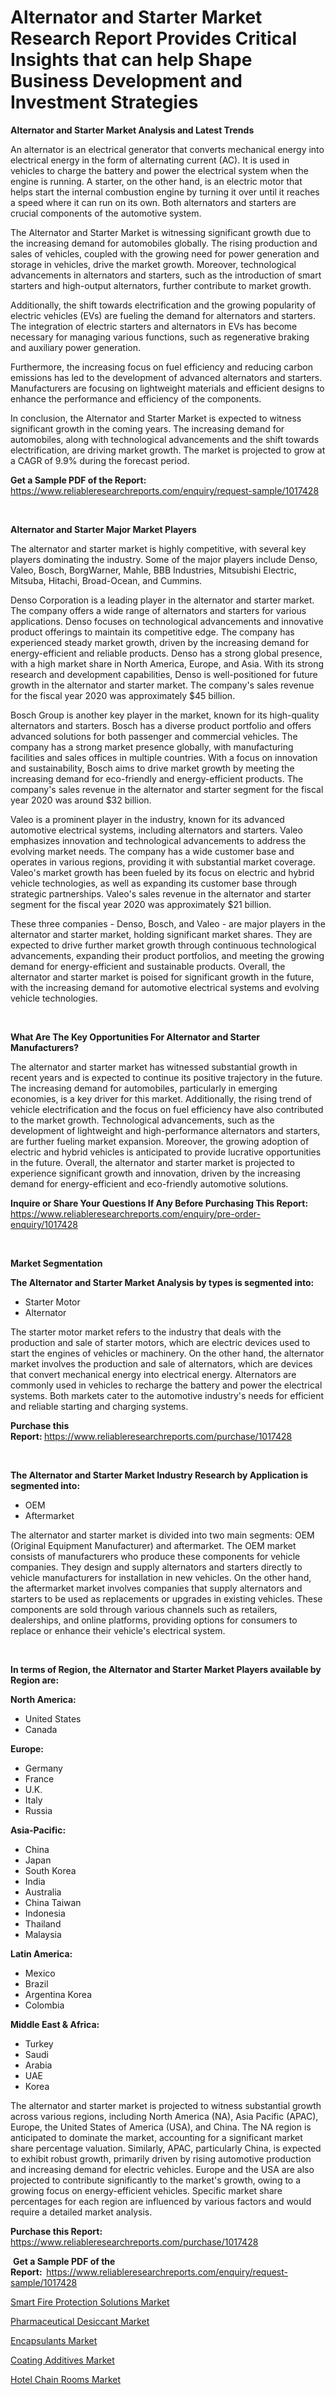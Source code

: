 <p><h1>Alternator and Starter Market Research Report Provides Critical Insights that can help Shape Business Development and Investment Strategies</h1></p><p><strong>Alternator and Starter Market Analysis and Latest Trends</strong></p>
<p><p>An alternator is an electrical generator that converts mechanical energy into electrical energy in the form of alternating current (AC). It is used in vehicles to charge the battery and power the electrical system when the engine is running. A starter, on the other hand, is an electric motor that helps start the internal combustion engine by turning it over until it reaches a speed where it can run on its own. Both alternators and starters are crucial components of the automotive system.</p><p>The Alternator and Starter Market is witnessing significant growth due to the increasing demand for automobiles globally. The rising production and sales of vehicles, coupled with the growing need for power generation and storage in vehicles, drive the market growth. Moreover, technological advancements in alternators and starters, such as the introduction of smart starters and high-output alternators, further contribute to market growth.</p><p>Additionally, the shift towards electrification and the growing popularity of electric vehicles (EVs) are fueling the demand for alternators and starters. The integration of electric starters and alternators in EVs has become necessary for managing various functions, such as regenerative braking and auxiliary power generation.</p><p>Furthermore, the increasing focus on fuel efficiency and reducing carbon emissions has led to the development of advanced alternators and starters. Manufacturers are focusing on lightweight materials and efficient designs to enhance the performance and efficiency of the components.</p><p>In conclusion, the Alternator and Starter Market is expected to witness significant growth in the coming years. The increasing demand for automobiles, along with technological advancements and the shift towards electrification, are driving market growth. The market is projected to grow at a CAGR of 9.9% during the forecast period.</p></p>
<p><strong>Get a Sample PDF of the Report:&nbsp;</strong> <a href="https://www.reliableresearchreports.com/enquiry/request-sample/1017428">https://www.reliableresearchreports.com/enquiry/request-sample/1017428</a></p>
<p>&nbsp;</p>
<p><strong>Alternator and Starter Major Market Players</strong></p>
<p><p>The alternator and starter market is highly competitive, with several key players dominating the industry. Some of the major players include Denso, Valeo, Bosch, BorgWarner, Mahle, BBB Industries, Mitsubishi Electric, Mitsuba, Hitachi, Broad-Ocean, and Cummins.</p><p>Denso Corporation is a leading player in the alternator and starter market. The company offers a wide range of alternators and starters for various applications. Denso focuses on technological advancements and innovative product offerings to maintain its competitive edge. The company has experienced steady market growth, driven by the increasing demand for energy-efficient and reliable products. Denso has a strong global presence, with a high market share in North America, Europe, and Asia. With its strong research and development capabilities, Denso is well-positioned for future growth in the alternator and starter market. The company's sales revenue for the fiscal year 2020 was approximately $45 billion.</p><p>Bosch Group is another key player in the market, known for its high-quality alternators and starters. Bosch has a diverse product portfolio and offers advanced solutions for both passenger and commercial vehicles. The company has a strong market presence globally, with manufacturing facilities and sales offices in multiple countries. With a focus on innovation and sustainability, Bosch aims to drive market growth by meeting the increasing demand for eco-friendly and energy-efficient products. The company's sales revenue in the alternator and starter segment for the fiscal year 2020 was around $32 billion.</p><p>Valeo is a prominent player in the industry, known for its advanced automotive electrical systems, including alternators and starters. Valeo emphasizes innovation and technological advancements to address the evolving market needs. The company has a wide customer base and operates in various regions, providing it with substantial market coverage. Valeo's market growth has been fueled by its focus on electric and hybrid vehicle technologies, as well as expanding its customer base through strategic partnerships. Valeo's sales revenue in the alternator and starter segment for the fiscal year 2020 was approximately $21 billion.</p><p>These three companies - Denso, Bosch, and Valeo - are major players in the alternator and starter market, holding significant market shares. They are expected to drive further market growth through continuous technological advancements, expanding their product portfolios, and meeting the growing demand for energy-efficient and sustainable products. Overall, the alternator and starter market is poised for significant growth in the future, with the increasing demand for automotive electrical systems and evolving vehicle technologies.</p></p>
<p>&nbsp;</p>
<p><strong>What Are The Key Opportunities For Alternator and Starter Manufacturers?</strong></p>
<p><p>The alternator and starter market has witnessed substantial growth in recent years and is expected to continue its positive trajectory in the future. The increasing demand for automobiles, particularly in emerging economies, is a key driver for this market. Additionally, the rising trend of vehicle electrification and the focus on fuel efficiency have also contributed to the market growth. Technological advancements, such as the development of lightweight and high-performance alternators and starters, are further fueling market expansion. Moreover, the growing adoption of electric and hybrid vehicles is anticipated to provide lucrative opportunities in the future. Overall, the alternator and starter market is projected to experience significant growth and innovation, driven by the increasing demand for energy-efficient and eco-friendly automotive solutions.</p></p>
<p><strong>Inquire or Share Your Questions If Any Before Purchasing This Report:</strong> <a href="https://www.reliableresearchreports.com/enquiry/pre-order-enquiry/1017428">https://www.reliableresearchreports.com/enquiry/pre-order-enquiry/1017428</a></p>
<p>&nbsp;</p>
<p><strong>Market Segmentation</strong></p>
<p><strong>The Alternator and Starter Market Analysis by types is segmented into:</strong></p>
<p><ul><li>Starter Motor</li><li>Alternator</li></ul></p>
<p><p>The starter motor market refers to the industry that deals with the production and sale of starter motors, which are electric devices used to start the engines of vehicles or machinery. On the other hand, the alternator market involves the production and sale of alternators, which are devices that convert mechanical energy into electrical energy. Alternators are commonly used in vehicles to recharge the battery and power the electrical systems. Both markets cater to the automotive industry's needs for efficient and reliable starting and charging systems.</p></p>
<p><strong>Purchase this Report:&nbsp;</strong><a href="https://www.reliableresearchreports.com/purchase/1017428">https://www.reliableresearchreports.com/purchase/1017428</a></p>
<p>&nbsp;</p>
<p><strong>The Alternator and Starter Market Industry Research by Application is segmented into:</strong></p>
<p><ul><li>OEM</li><li>Aftermarket</li></ul></p>
<p><p>The alternator and starter market is divided into two main segments: OEM (Original Equipment Manufacturer) and aftermarket. The OEM market consists of manufacturers who produce these components for vehicle companies. They design and supply alternators and starters directly to vehicle manufacturers for installation in new vehicles. On the other hand, the aftermarket market involves companies that supply alternators and starters to be used as replacements or upgrades in existing vehicles. These components are sold through various channels such as retailers, dealerships, and online platforms, providing options for consumers to replace or enhance their vehicle's electrical system.</p></p>
<p>&nbsp;</p>
<p><strong>In terms of Region, the Alternator and Starter Market Players available by Region are:</strong></p>
<p>
    <p> <strong> North America: </strong>
        <ul>
            <li>United States</li>
            <li>Canada</li>
        </ul>
        </p> 
    <p> <strong> Europe: </strong>
        <ul>
            <li>Germany</li>
            <li>France</li>
            <li>U.K.</li>
            <li>Italy</li>
            <li>Russia</li>
        </ul>
        </p> 
    <p> <strong> Asia-Pacific: </strong>
        <ul>
            <li>China</li>
            <li>Japan</li>
            <li>South Korea</li>
            <li>India</li>
            <li>Australia</li>
            <li>China Taiwan</li>
            <li>Indonesia</li>
            <li>Thailand</li>
            <li>Malaysia</li>
        </ul>
        </p> 
    <p> <strong> Latin America: </strong>
        <ul>
            <li>Mexico</li>
            <li>Brazil</li>
            <li>Argentina Korea</li>
            <li>Colombia</li>
        </ul>
        </p> 
    <p> <strong> Middle East & Africa: </strong>
        <ul>
            <li>Turkey</li>
            <li>Saudi</li>
            <li>Arabia</li>
            <li>UAE</li>
            <li>Korea</li>
        </ul>
    </p>
    </p>
<p><p>The alternator and starter market is projected to witness substantial growth across various regions, including North America (NA), Asia Pacific (APAC), Europe, the United States of America (USA), and China. The NA region is anticipated to dominate the market, accounting for a significant market share percentage valuation. Similarly, APAC, particularly China, is expected to exhibit robust growth, primarily driven by rising automotive production and increasing demand for electric vehicles. Europe and the USA are also projected to contribute significantly to the market's growth, owing to a growing focus on energy-efficient vehicles. Specific market share percentages for each region are influenced by various factors and would require a detailed market analysis.</p></p>
<p><strong>Purchase this Report: </strong><a href="https://www.reliableresearchreports.com/purchase/1017428">https://www.reliableresearchreports.com/purchase/1017428</a></p>
<p>&nbsp;<strong>Get a Sample PDF of the Report:&nbsp;&nbsp;</strong><a href="https://www.reliableresearchreports.com/enquiry/request-sample/1017428">https://www.reliableresearchreports.com/enquiry/request-sample/1017428</a></p>
<p><strong></strong></p>
<p><p><a href="https://github.com/bonganingubeni/Market-Research-Report-List-1/blob/main/smart-fire-protection-solutions-market.md">Smart Fire Protection Solutions Market</a></p><p><a href="https://medium.com/@harveybeer951/pharmaceutical-desiccant-market-competitive-analysis-market-trends-and-forecast-to-2031-84fad73afb17">Pharmaceutical Desiccant Market</a></p><p><a href="https://medium.com/@harveybeer951/encapsulants-market-comprehensive-assessment-by-type-application-and-geography-6a0727e57989">Encapsulants Market</a></p><p><a href="https://medium.com/@harveybeer951/decoding-coating-additives-market-metrics-market-share-trends-and-growth-patterns-a4d91c3000f7">Coating Additives Market</a></p><p><a href="https://github.com/Hassanmeister/Market-Research-Report-List-1/blob/main/hotel-chain-rooms-market.md">Hotel Chain Rooms Market</a></p></p>